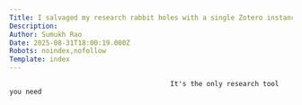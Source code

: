 ```yaml
---
Title: I salvaged my research rabbit holes with a single Zotero instance, and it blew my mind
Description: 
Author: Sumukh Rao
Date: 2025-08-31T18:00:19.000Z
Robots: noindex,nofollow
Template: index
---
```


                                            It's the only research tool you need
                                        